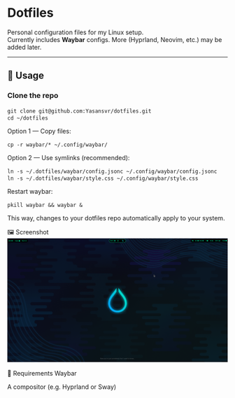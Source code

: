 # Dotfiles

Personal configuration files for my Linux setup.  
Currently includes **Waybar** configs. More (Hyprland, Neovim, etc.) may be added later.

---

## 🚀 Usage

### Clone the repo
```
git clone git@github.com:Yasansvr/dotfiles.git
cd ~/dotfiles
```
Option 1 — Copy files:

```
cp -r waybar/* ~/.config/waybar/
```
Option 2 — Use symlinks (recommended):

```
ln -s ~/.dotfiles/waybar/config.jsonc ~/.config/waybar/config.jsonc
ln -s ~/.dotfiles/waybar/style.css ~/.config/waybar/style.css
```
Restart waybar:
```
pkill waybar && waybar &
```
This way, changes to your dotfiles repo automatically apply to your system.

🖼 Screenshot
![Waybar Screenshot](waybar.png)


🔧 Requirements
Waybar

A compositor (e.g. Hyprland or Sway)
